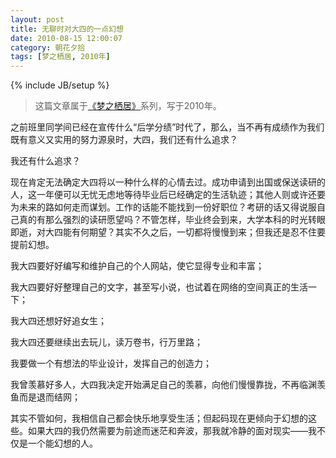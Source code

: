 ```yaml
---
layout: post
title: 无聊时对大四的一点幻想
date: 2010-08-15 12:00:07
category: 朝花夕拾
tags: [梦之栖居, 2010年]
---
```

{% include JB/setup %}

> 这篇文章属于[《梦之栖居》](/posts/where-the-dreams-reside/)系列，写于2010年。
	
<!--more-->

之前班里同学间已经在宣传什么“后学分绩”时代了，那么，当不再有成绩作为我们既有意义又实用的努力源泉时，大四，我们还有什么追求？

我还有什么追求？

现在肯定无法确定大四将以一种什么样的心情去过。成功申请到出国或保送读研的人，这一年便可以无忧无虑地等待毕业后已经确定的生活轨迹；其他人则或许还要为未来的路如何走而谋划。工作的话能不能找到一份好职位？考研的话又得说服自己真的有那么强烈的读研愿望吗？不管怎样，毕业终会到来，大学本科的时光转眼即逝，对大四能有何期望？其实不久之后，一切都将慢慢到来；但我还是忍不住要提前幻想。

我大四要好好编写和维护自己的个人网站，使它显得专业和丰富；

我大四要好好整理自己的文字，甚至写小说，也试着在网络的空间真正的生活一下；

我大四还想好好追女生；

我大四还要继续出去玩儿，读万卷书，行万里路；

我要做一个有想法的毕业设计，发挥自己的创造力；

我曾羡慕好多人，大四我决定开始满足自己的羡慕，向他们慢慢靠拢，不再临渊羡鱼而是退而结网；

其实不管如何，我相信自己都会快乐地享受生活；但起码现在更倾向于幻想的这些。如果大四的我仍然需要为前途而迷茫和奔波，那我就冷静的面对现实——我不仅是一个能幻想的人。
